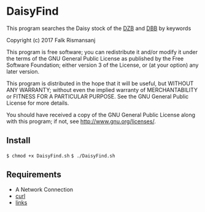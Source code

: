 # DaisyFind

This program searches the Daisy stock of the [DZB](https://dzb.de/) and [DBB](https://www.blista.de/dbb/dbh) by keywords

Copyright (c) 2017  Falk Rismansanj

This program is free software; you can redistribute it and/or modify it under the terms of the GNU General Public License as published by the Free Software Foundation; either version 3 of the License, or (at your option) any later version.

This program is distributed in the hope that it will be useful, but WITHOUT ANY WARRANTY; without even the implied warranty of MERCHANTABILITY or FITNESS FOR A PARTICULAR PURPOSE. See the GNU General Public License for more details.

You should have received a copy of the GNU General Public License along with this program; if not, see <http://www.gnu.org/licenses/>.

## Install

`$ chmod +x DaisyFind.sh`
`$ ./DaisyFind.sh`

## Requirements

- A Network Connection 
- [curl](https://curl.haxx.se/download.html#Linux)
- [links](http://links.twibright.com/user_en.html#ch-installation)
